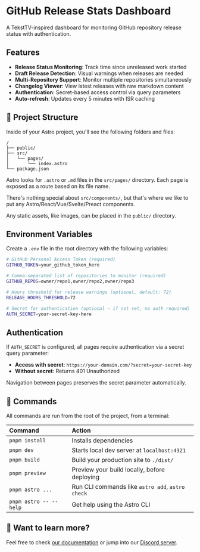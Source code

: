 # GitHub Release Stats Dashboard

A TekstTV-inspired dashboard for monitoring GitHub repository release status with authentication.

## Features

- **Release Status Monitoring**: Track time since unreleased work started
- **Draft Release Detection**: Visual warnings when releases are needed
- **Multi-Repository Support**: Monitor multiple repositories simultaneously
- **Changelog Viewer**: View latest releases with raw markdown content
- **Authentication**: Secret-based access control via query parameters
- **Auto-refresh**: Updates every 5 minutes with ISR caching

## 🚀 Project Structure

Inside of your Astro project, you'll see the following folders and files:

```text
/
├── public/
├── src/
│   └── pages/
│       └── index.astro
└── package.json
```

Astro looks for `.astro` or `.md` files in the `src/pages/` directory. Each page is exposed as a route based on its file name.

There's nothing special about `src/components/`, but that's where we like to put any Astro/React/Vue/Svelte/Preact components.

Any static assets, like images, can be placed in the `public/` directory.

## Environment Variables

Create a `.env` file in the root directory with the following variables:

```bash
# GitHub Personal Access Token (required)
GITHUB_TOKEN=your_github_token_here

# Comma-separated list of repositories to monitor (required)
GITHUB_REPOS=owner/repo1,owner/repo2,owner/repo3

# Hours threshold for release warnings (optional, default: 72)
RELEASE_HOURS_THRESHOLD=72

# Secret for authentication (optional - if not set, no auth required)
AUTH_SECRET=your-secret-key-here
```

## Authentication

If `AUTH_SECRET` is configured, all pages require authentication via a secret query parameter:

- **Access with secret**: `https://your-domain.com/?secret=your-secret-key`
- **Without secret**: Returns 401 Unauthorized

Navigation between pages preserves the secret parameter automatically.

## 🧞 Commands

All commands are run from the root of the project, from a terminal:

| Command                | Action                                           |
| :--------------------- | :----------------------------------------------- |
| `pnpm install`         | Installs dependencies                            |
| `pnpm dev`             | Starts local dev server at `localhost:4321`      |
| `pnpm build`           | Build your production site to `./dist/`          |
| `pnpm preview`         | Preview your build locally, before deploying     |
| `pnpm astro ...`       | Run CLI commands like `astro add`, `astro check` |
| `pnpm astro -- --help` | Get help using the Astro CLI                     |

## 👀 Want to learn more?

Feel free to check [our documentation](https://docs.astro.build) or jump into our [Discord server](https://astro.build/chat).
